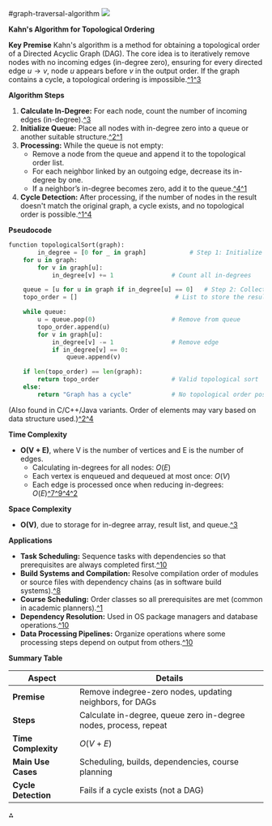 #graph-traversal-algorithm
![](https://r2cdn.perplexity.ai/pplx-full-logo-primary-dark%402x.png)

**Kahn's Algorithm for Topological Ordering**

**Key Premise** Kahn's algorithm is a method for obtaining a topological order of a Directed Acyclic Graph (DAG). The core idea is to iteratively remove nodes with no incoming edges (in-degree zero), ensuring for every directed edge $u \rightarrow v$, node $u$ appears before $v$ in the output order. If the graph contains a cycle, a topological ordering is impossible.[^1](https://en.wikipedia.org/wiki/Topological_sorting)[^3](https://fahadsultan.com/csc223/datastructs/graphs_topo_kahn.html)

**Algorithm Steps**

1. **Calculate In-Degree:** For each node, count the number of incoming edges (in-degree).[^3](https://www.geeksforgeeks.org/dsa/topological-sorting-indegree-based-solution/)
2. **Initialize Queue:** Place all nodes with in-degree zero into a queue or another suitable structure.[^2](https://www.geeksforgeeks.org/dsa/kahns-algorithm-vs-dfs-approach-a-comparative-analysis/)[^1](https://www.geeksforgeeks.org/dsa/topological-sorting-indegree-based-solution/)
3. **Processing:** While the queue is not empty:
    - Remove a node from the queue and append it to the topological order list.
    - For each neighbor linked by an outgoing edge, decrease its in-degree by one.
    - If a neighbor’s in-degree becomes zero, add it to the queue.[^4](https://codeanddebug.in/blog/topo-sort-kahns-algorithm/)[^1](https://interviewkickstart.com/blogs/learn/kahns-algorithm-topological-sorting)
4. **Cycle Detection:** After processing, if the number of nodes in the result doesn't match the original graph, a cycle exists, and no topological order is possible.[^1](https://interviewkickstart.com/blogs/learn/kahns-algorithm-topological-sorting)[^4](https://fahadsultan.com/csc223/datastructs/graphs_topo_kahn.html)

**Pseudocode**

```python
function topologicalSort(graph):
	    in_degree = [0 for _ in graph]            # Step 1: Initialize in-degree array
    for u in graph:
        for v in graph[u]:
            in_degree[v] += 1                # Count all in-degrees

    queue = [u for u in graph if in_degree[u] == 0]   # Step 2: Collect all nodes with zero in-degree
    topo_order = []                           # List to store the result

    while queue:
        u = queue.pop(0)                     # Remove from queue
        topo_order.append(u)
        for v in graph[u]:
            in_degree[v] -= 1                # Remove edge
            if in_degree[v] == 0:
                queue.append(v)

    if len(topo_order) == len(graph):
        return topo_order                    # Valid topological sort
    else:
        return "Graph has a cycle"           # No topological order possible
```

(Also found in C/C++/Java variants. Order of elements may vary based on data structure used.)[^2](https://interviewkickstart.com/blogs/learn/kahns-algorithm-topological-sorting)[^4](https://fahadsultan.com/csc223/datastructs/graphs_topo_kahn.html)

**Time Complexity**

- **O(V + E)**, where V is the number of vertices and E is the number of edges.
    - Calculating in-degrees for all nodes: $O(E)$
    - Each vertex is enqueued and dequeued at most once: $O(V)$
    - Each edge is processed once when reducing in-degrees: $O(E)$[^7](https://heycoach.in/blog/kahns-algorithm/)[^9](https://interviewkickstart.com/blogs/learn/kahns-algorithm-topological-sorting)[^4](https://www.geeksforgeeks.org/dsa/topological-sorting-indegree-based-solution/)[^2](https://en.wikipedia.org/wiki/Topological_sorting)

**Space Complexity**

- **O(V)**, due to storage for in-degree array, result list, and queue.[^3](https://fahadsultan.com/csc223/datastructs/graphs_topo_kahn.html)

**Applications**

- **Task Scheduling:** Sequence tasks with dependencies so that prerequisites are always completed first.[^10](https://heycoach.in/blog/kahns-algorithm/)
- **Build Systems and Compilation:** Resolve compilation order of modules or source files with dependency chains (as in software build systems).[^8](https://www.numberanalytics.com/blog/unlocking-kahn-algorithm-graph-theory)
- **Course Scheduling:** Order classes so all prerequisites are met (common in academic planners).[^1](https://www.geeksforgeeks.org/dsa/topological-sorting-indegree-based-solution/)
- **Dependency Resolution:** Used in OS package managers and database operations.[^10](https://heycoach.in/blog/kahns-algorithm/)
- **Data Processing Pipelines:** Organize operations where some processing steps depend on output from others.[^10](https://www.numberanalytics.com/blog/unlocking-kahn-algorithm-graph-theory)

**Summary Table**

| Aspect              | Details                                                          |
| ------------------- | ---------------------------------------------------------------- |
| **Premise**         | Remove indegree-zero nodes, updating neighbors, for DAGs         |
| **Steps**           | Calculate in-degree, queue zero in-degree nodes, process, repeat |
| **Time Complexity** | $O(V + E)$                                                       |
| **Main Use Cases**  | Scheduling, builds, dependencies, course planning                |
| **Cycle Detection** | Fails if a cycle exists (not a DAG)                              |

⁂